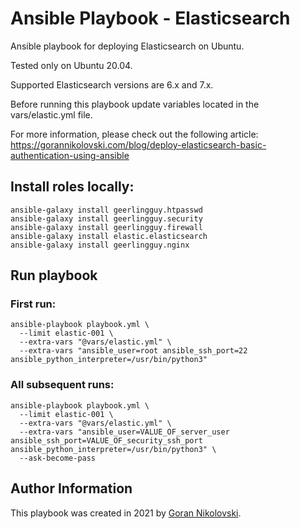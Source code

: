 # Ansible Playbook - Elasticsearch

Ansible playbook for deploying Elasticsearch on Ubuntu.

Tested only on Ubuntu 20.04.

Supported Elasticsearch versions are 6.x and 7.x.

Before running this playbook update variables located in the vars/elastic.yml file.

For more information, please check out the following article: https://gorannikolovski.com/blog/deploy-elasticsearch-basic-authentication-using-ansible

## Install roles locally:

```
ansible-galaxy install geerlingguy.htpasswd
ansible-galaxy install geerlingguy.security
ansible-galaxy install geerlingguy.firewall
ansible-galaxy install elastic.elasticsearch
ansible-galaxy install geerlingguy.nginx
```

## Run playbook

### First run:

```
ansible-playbook playbook.yml \
  --limit elastic-001 \
  --extra-vars "@vars/elastic.yml" \
  --extra-vars "ansible_user=root ansible_ssh_port=22 ansible_python_interpreter=/usr/bin/python3"
```

### All subsequent runs:

```
ansible-playbook playbook.yml \
  --limit elastic-001 \
  --extra-vars "@vars/elastic.yml" \
  --extra-vars "ansible_user=VALUE_OF_server_user ansible_ssh_port=VALUE_OF_security_ssh_port ansible_python_interpreter=/usr/bin/python3" \
  --ask-become-pass
```

## Author Information

This playbook was created in 2021 by [Goran Nikolovski](https://gorannikolovski.com/).
